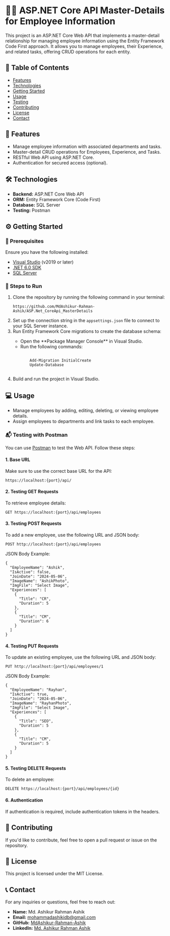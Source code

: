 <h1>👨‍💼 ASP.NET Core API Master-Details for Employee Information</h1>

<p>This project is an ASP.NET Core Web API that implements a master-detail relationship for managing employee information using the Entity Framework Code First approach. It allows you to manage employees, their Experience, and related tasks, offering CRUD operations for each entity.</p>

<h2>📑 Table of Contents</h2>
<ul>
  <li><a href="#features">Features</a></li>
  <li><a href="#technologies">Technologies</a></li>
  <li><a href="#getting-started">Getting Started</a></li>
  <li><a href="#usage">Usage</a></li>
  <li><a href="#testing">Testing</a></li>
  <li><a href="#contributing">Contributing</a></li>
  <li><a href="#license">License</a></li>
  <li><a href="#contact">Contact</a></li>
</ul>

<h2 id="features">🚀 Features</h2>
<ul>
  <li>Manage employee information with associated departments and tasks.</li>
  <li>Master-detail CRUD operations for Employees, Experience, and Tasks.</li>
  <li>RESTful Web API using ASP.NET Core.</li>
  <li>Authentication for secured access (optional).</li>
</ul>

<h2 id="technologies">🛠️ Technologies</h2>
<ul>
  <li><strong>Backend:</strong> ASP.NET Core Web API</li>
  <li><strong>ORM:</strong> Entity Framework Core (Code First)</li>
  <li><strong>Database:</strong> SQL Server</li>
  <li><strong>Testing:</strong> Postman</li>
</ul>

<h2 id="getting-started">⚙️ Getting Started</h2>
<h3>🔧 Prerequisites</h3>
<p>Ensure you have the following installed:</p>
<ul>
  <li><a href="https://visualstudio.microsoft.com/" target="_blank">Visual Studio</a> (v2019 or later)</li>
  <li><a href="https://dotnet.microsoft.com/download" target="_blank">.NET 6.0 SDK</a></li>
  <li><a href="https://www.microsoft.com/en-us/sql-server/sql-server-downloads" target="_blank">SQL Server</a></li>
</ul>

<h3>🔧 Steps to Run</h3>
<ol>
  <li>Clone the repository by running the following command in your terminal:</li>
  <pre><code>https://github.com/MdAshikur-Rahman-Ashik/ASP.Net_CoreApi_MasterDetails</code></pre>
  <li>Set up the connection string in the <code>appsettings.json</code> file to connect to your SQL Server instance.</li>
  <li>Run Entity Framework Core migrations to create the database schema:</li>
  <ul>
    <li>Open the **Package Manager Console** in Visual Studio.</li>
    <li>Run the following commands:</li>
    <pre><code>
    Add-Migration InitialCreate
    Update-Database
    </code></pre>
  </ul>
  <li>Build and run the project in Visual Studio.</li>
</ol>

<h2 id="usage">💻 Usage</h2>
<ul>
  <li>Manage employees by adding, editing, deleting, or viewing employee details.</li>
  <li>Assign employees to departments and link tasks to each employee.</li>
</ul>

<h3>📬 Testing with Postman</h3>
<p>You can use <a href="https://www.postman.com/" target="_blank">Postman</a> to test the Web API. Follow these steps:</p>

<h4>1. Base URL</h4>
<p>Make sure to use the correct base URL for the API:</p>
<pre><code>https://localhost:{port}/api/</code></pre>

<h4>2. Testing GET Requests</h4>
<p>To retrieve employee details:</p>
<pre><code>GET https://localhost:{port}/api/employees</code></pre>

<h4>3. Testing POST Requests</h4>
<p>To add a new employee, use the following URL and JSON body:</p>
<pre><code>POST http://localhost:{port}/api/employees</code></pre>
<p>JSON Body Example:</p>
<pre><code>{
  "EmployeeName": "Ashik",
  "IsActive": false,
  "JoinDate": "2024-05-06",
  "ImageName": "AshikPhoto",
  "ImgFile": "Select Image",
  "Experiences": [
    {
      "Title": "CR",
      "Duration": 5
    },
    {
      "Title": "CM",
      "Duration": 6
    }
  ]
}
</code></pre>

<h4>4. Testing PUT Requests</h4>
<p>To update an existing employee, use the following URL and JSON body:</p>
<pre><code>PUT http://localhost:{port}/api/employees/1</code></pre>
<p>JSON Body Example:</p>
<pre><code>{
  "EmployeeName": "Rayhan",
  "IsActive": true,
  "JoinDate": "2024-05-06",
  "ImageName": "RayhanPhoto",
  "ImgFile": "Select Image",
  "Experiences": [
    {
      "Title": "SEO",
      "Duration": 5
    },
    {
      "Title": "CM",
      "Duration": 5
    }
  ]
}
</code></pre>

<h4>5. Testing DELETE Requests</h4>
<p>To delete an employee:</p>
<pre><code>DELETE https://localhost:{port}/api/employees/{id}</code></pre>

<h4>6. Authentication</h4>
<p>If authentication is required, include authentication tokens in the headers.</p>

<h2 id="contributing">🤝 Contributing</h2>
<p>If you'd like to contribute, feel free to open a pull request or issue on the repository.</p>

<h2 id="license">📝 License</h2>
<p>This project is licensed under the MIT License.</p>

<h2 id="contact">📞 Contact</h2>
<p>For any inquiries or questions, feel free to reach out:</p>
<ul>
  <li><strong>Name:</strong> Md. Ashikur Rahman Ashik</li>
  <li><strong>Email:</strong> <a href="mailto:mohammadashikidb@gmail.com">mohammadashikidb@gmail.com</a></li>
  <li><strong>GitHub:</strong> <a href="https://github.com/MdAshikur-Rahman-Ashik" target="_blank">MdAshikur-Rahman-Ashik</a></li>
  <li><strong>LinkedIn:</strong> <a href="https://www.linkedin.com/in/md-ashikur-rahman-ashik-560b00185" target="_blank">Md. Ashikur Rahman Ashik</a></li>
</ul>
